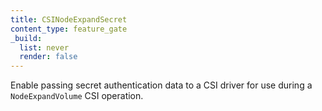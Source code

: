 ```yaml
---
title: CSINodeExpandSecret
content_type: feature_gate
_build:
  list: never
  render: false
---
```

Enable passing secret authentication data to a CSI driver for use
 during a `NodeExpandVolume` CSI operation.

